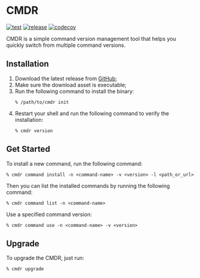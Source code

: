 # CMDR
[![test](https://github.com/MrLYC/cmdr/actions/workflows/unittest.yml/badge.svg)](https://github.com/MrLYC/cmdr/actions/workflows/unittest.yml) [![release](https://github.com/MrLYC/cmdr/actions/workflows/release.yml/badge.svg)](https://github.com/MrLYC/cmdr/actions/workflows/main.yml) [![codecov](https://codecov.io/gh/MrLYC/cmdr/branch/master/graph/badge.svg?token=mo4TJP4mQt)](https://codecov.io/gh/MrLYC/cmdr)

CMDR is a simple command version management tool that helps you quickly switch from multiple command versions.

## Installation
1. Download the latest release from [GitHub](https://github.com/MrLYC/cmdr/releases);
2. Make sure the download asset is executable;
3. Run the following command to install the binary:
    ```shell
    % /path/to/cmdr init
    ```
4. Restart your shell and run the following command to verify the installation:
    ```shell
    % cmdr version
    ```

## Get Started
To install a new command, run the following command:
```shell
% cmdr command install -n <command-name> -v <version> -l <path_or_url>
```

Then you can list the installed commands by running the following command:
```shell
% cmdr command list -n <command-name>
```

Use a specified command version:
```shell
% cmdr command use -n <command-name> -v <version>
```

## Upgrade
To upgrade the CMDR, just run:
```shell
% cmdr upgrade
```
